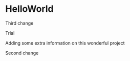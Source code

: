 HelloWorld
==========

Third change

Trial

Adding some extra information
on this wonderful project

Second change
